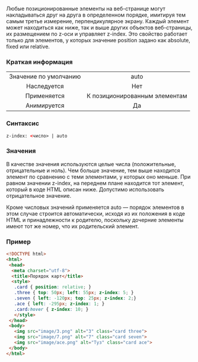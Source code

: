 Любые позиционированные элементы на веб-странице могут накладываться друг на друга в определенном порядке, имитируя тем самым третье измерение, перпендикулярное экрану. Каждый элемент может находиться как ниже, так и выше других объектов веб-страницы, их размещением по z-оси и управляет z-index. Это свойство работает только для элементов, у которых значение position задано как absolute, fixed или relative.

### Краткая информация
|                       |                               |
|:---------------------:|:-----------------------------:|
| Значение по умолчанию |             auto              |
|      Наследуется      |              Нет              |
|      Применяется      | К позиционированным элементам |
|      Анимируется      |              Да               |

### Синтаксис
```html
z-index: <число> | auto
```

### Значения 
В качестве значения используются целые числа (положительные, отрицательные и ноль). Чем больше значение, тем выше находится элемент по сравнению с теми элементами, у которых оно меньше. При равном значении z-index, на переднем плане находится тот элемент, который в коде HTML описан ниже. Допустимо использовать отрицательное значение.

Кроме числовых значений применяется auto — порядок элементов в этом случае строится автоматически, исходя из их положения в коде HTML и принадлежности к родителю, поскольку дочерние элементы имеют тот же номер, что их родительский элемент.

### Пример
```html
<!DOCTYPE html>
<html>
 <head>
  <meta charset="utf-8">
  <title>Порядок карт</title>
  <style>
   .card { position: relative; }
   .three { top: 50px; left: 55px; z-index: 5; }
   .seven { left: -120px; top: 25px; z-index: 2;}
   .ace { left: -295px; z-index: 1; }
   .card:hover { z-index: 10; }
   </style>
 </head>
 <body>
   <img src="image/3.png" alt="3" class="card three">
   <img src="image/7.png" alt="7" class="card seven">
   <img src="image/ace.png" alt="Туз" class="card ace">
 </body>
</html>
```